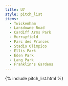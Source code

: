 ```yaml
---
title: U7
style: pitch_list
items:
  - Twickenham
  - Lansdowne Road
  - Cardiff Arms Park
  - Murrayfield
  - Parc des Princes
  - Stadio Olimpico
  - Ellis Park
  - Eden Park
  - Lang Park
  - Franklin's Gardens
---
```


{% include pitch_list.html %}
